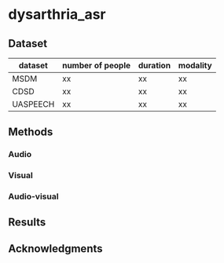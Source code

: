 # dysarthria_asr

## Dataset
| dataset  | number of people | duration | modality |
|----------|------------------|----------|----------|
| MSDM     | xx               | xx       | xx       |
| CDSD     | xx               | xx       | xx       |
| UASPEECH | xx               | xx       | xx       |


## Methods
### Audio

### Visual

### Audio-visual


## Results


## Acknowledgments
